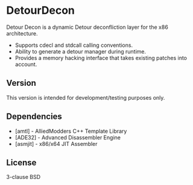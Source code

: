 DetourDecon
===========

Detour Decon is a dynamic Detour deconfliction layer for the x86 architecture.

  - Supports cdecl and stdcall calling conventions.
  - Ability to generate a detour manager during runtime.
  - Provides a memory hacking interface that takes existing patches into account.

Version
----

This version is intended for development/testing purposes only.

Dependencies
-----------

* [amtl] - AlliedModders C++ Template Library
* [ADE32] - Advanced Disassembler Engine
* [asmjit] - x86/x64 JIT Assembler

License
----

3-clause BSD